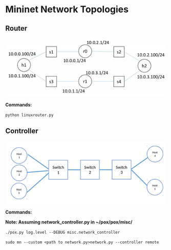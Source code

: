 # **Mininet Network Topologies**

## Router

![Network Topology 1](/images/topology_1.png)

**Commands:**

`python linuxrouter.py`

## Controller

![Network Topology 2](/images/topology_2.png)

**Commands:**

**Note: Assuming network_controller.py in ~/pox/pox/misc/**

`./pox.py log.level --DEBUG misc.network_controller`

`sudo mn --custom <path to network.py>network.py --controller remote`
